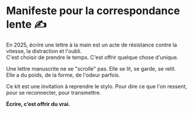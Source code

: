 # Manifeste pour la correspondance lente ✍️

En 2025, écrire une lettre à la main est un acte de résistance contre la vitesse, la distraction et l'oubli.  
C'est choisir de prendre le temps. C'est offrir quelque chose d'unique.

Une lettre manuscrite ne se "scrolle" pas. Elle se lit, se garde, se relit.  
Elle a du poids, de la forme, de l'odeur parfois.

Ce kit est une invitation à reprendre le stylo. Pour dire ce que l'on ressent, pour se reconnecter, pour transmettre.

**Écrire, c’est offrir du vrai.**
